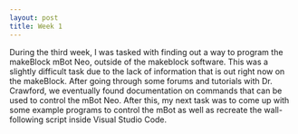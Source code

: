 ```yaml
---
layout: post
title: Week 1
---
```


During the third week, I was tasked with finding out a way to program the makeBlock mBot Neo, outside of the makeblock software. This was a slightly difficult task due to the lack of information that is out right now on the makeBlock. After going through some forums and tutorials with Dr. Crawford, we eventually found documentation on commands that can be used to control the mBot Neo. After this, my next task was to come up with some example programs to control the mBot as well as recreate the wall-following script inside Visual Studio Code.
